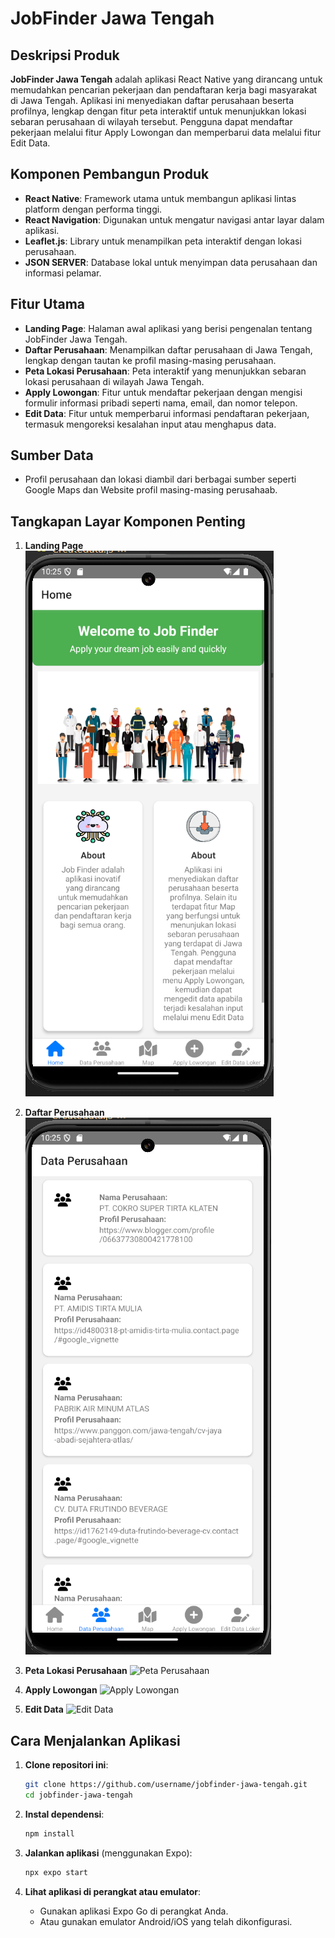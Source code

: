 # JobFinder Jawa Tengah

## Deskripsi Produk

**JobFinder Jawa Tengah** adalah aplikasi React Native yang dirancang untuk memudahkan pencarian pekerjaan dan pendaftaran kerja bagi masyarakat di Jawa Tengah. Aplikasi ini menyediakan daftar perusahaan beserta profilnya, lengkap dengan fitur peta interaktif untuk menunjukkan lokasi sebaran perusahaan di wilayah tersebut. Pengguna dapat mendaftar pekerjaan melalui fitur Apply Lowongan dan memperbarui data melalui fitur Edit Data.

## Komponen Pembangun Produk

- **React Native**: Framework utama untuk membangun aplikasi lintas platform dengan performa tinggi.
- **React Navigation**: Digunakan untuk mengatur navigasi antar layar dalam aplikasi.
- **Leaflet.js**: Library untuk menampilkan peta interaktif dengan lokasi perusahaan.
- **JSON SERVER**: Database lokal untuk menyimpan data perusahaan dan informasi pelamar.


## Fitur Utama

- **Landing Page**: Halaman awal aplikasi yang berisi pengenalan tentang JobFinder Jawa Tengah.
- **Daftar Perusahaan**: Menampilkan daftar perusahaan di Jawa Tengah, lengkap dengan tautan ke profil masing-masing perusahaan.
- **Peta Lokasi Perusahaan**: Peta interaktif yang menunjukkan sebaran lokasi perusahaan di wilayah Jawa Tengah.
- **Apply Lowongan**: Fitur untuk mendaftar pekerjaan dengan mengisi formulir informasi pribadi seperti nama, email, dan nomor telepon.
- **Edit Data**: Fitur untuk memperbarui informasi pendaftaran pekerjaan, termasuk mengoreksi kesalahan input atau menghapus data.

## Sumber Data

- Profil perusahaan dan lokasi diambil dari berbagai sumber seperti Google Maps dan Website profil masing-masing perusahaab.

## Tangkapan Layar Komponen Penting

1. **Landing Page**
   ![Landing Page](assets/landing.png)

2. **Daftar Perusahaan**
   ![Daftar Perusahaan](assets/list.png)

3. **Peta Lokasi Perusahaan**
   ![Peta Perusahaan](assets/screenshots/maps.png)

4. **Apply Lowongan**
   ![Apply Lowongan](assets/screenshots/apply.png)

5. **Edit Data**
   ![Edit Data](assets/screenshots/edit.png)

## Cara Menjalankan Aplikasi

1. **Clone repositori ini**:
   ```bash
   git clone https://github.com/username/jobfinder-jawa-tengah.git
   cd jobfinder-jawa-tengah
   ```

2. **Instal dependensi**:
   ```bash
   npm install
   ```

3. **Jalankan aplikasi** (menggunakan Expo):
   ```bash
   npx expo start
   ```

4. **Lihat aplikasi di perangkat atau emulator**:
   - Gunakan aplikasi Expo Go di perangkat Anda.
   - Atau gunakan emulator Android/iOS yang telah dikonfigurasi.


